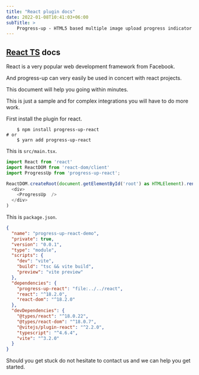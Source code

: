 ```yaml
---
title: "React plugin docs"
date: 2022-01-08T10:41:03+06:00
subTitle: >
    Progress-up - HTML5 based multiple image upload progress indicator plugin demos
---
```


## [React TS](https://reactjs.org) docs

React is a very popular web development framework from Facebook.

And progress-up can very easily be used in concert with react projects.

This document will help you going within minutes.

This is just a sample and for complex integrations you will have to do
more work.

First install the plugin for react.

```shell
	$ npm install progress-up-react
# or 
	$ yarn add progress-up-react
```

This is `src/main.tsx`.

```ts
import React from 'react'
import ReactDOM from 'react-dom/client'
import ProgressUp from 'progress-up-react';

ReactDOM.createRoot(document.getElementById('root') as HTMLElement).render(
  <div>
    <ProgressUp  />
  </div>
)
```


This is `package.json`.

```json
{
  "name": "progress-up-react-demo",
  "private": true,
  "version": "0.0.1",
  "type": "module",
  "scripts": {
    "dev": "vite",
    "build": "tsc && vite build",
    "preview": "vite preview"
  },
  "dependencies": {
    "progress-up-react": "file:../../react",
    "react": "^18.2.0",
    "react-dom": "^18.2.0"
  },
  "devDependencies": {
    "@types/react": "^18.0.22",
    "@types/react-dom": "^18.0.7",
    "@vitejs/plugin-react": "^2.2.0",
    "typescript": "^4.6.4",
    "vite": "^3.2.0"
  }
}
```

Should you get stuck do not hesitate to contact us and we can help you
get started.
